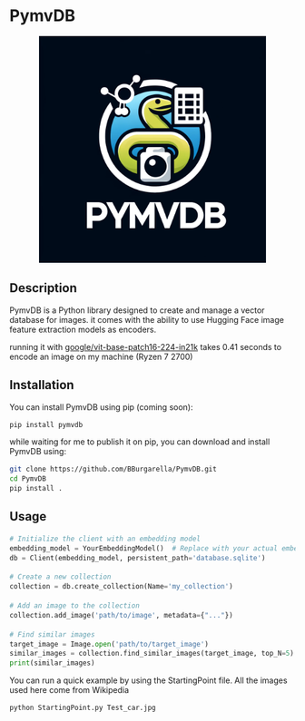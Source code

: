 # PymvDB
<p align="center">
<img src="https://github.com/BBurgarella/PymvDB/raw/main/Logo.webp" alt="logo" width="400"/>
</p>

## Description
PymvDB is a Python library designed to create and manage a vector database for images.
it comes with the ability to use Hugging Face image feature extraction models as encoders.

running it with [google/vit-base-patch16-224-in21k](https://huggingface.co/google/vit-base-patch16-224-in21k) takes 0.41 seconds to 
encode an image on my machine (Ryzen 7 2700)

## Installation
You can install PymvDB using pip (coming soon):

```sh
pip install pymvdb
```

while waiting for me to publish it on pip, you can download and install PymvDB using:
```sh
git clone https://github.com/BBurgarella/PymvDB.git
cd PymvDB
pip install .
```

## Usage
```python
# Initialize the client with an embedding model
embedding_model = YourEmbeddingModel()  # Replace with your actual embedding model
db = Client(embedding_model, persistent_path='database.sqlite')

# Create a new collection
collection = db.create_collection(Name='my_collection')

# Add an image to the collection
collection.add_image('path/to/image', metadata={"..."})

# Find similar images
target_image = Image.open('path/to/target_image')
similar_images = collection.find_similar_images(target_image, top_N=5)
print(similar_images)
```

You can run a quick example by using the StartingPoint file. All the images used here come from Wikipedia

```sh
python StartingPoint.py Test_car.jpg
```

